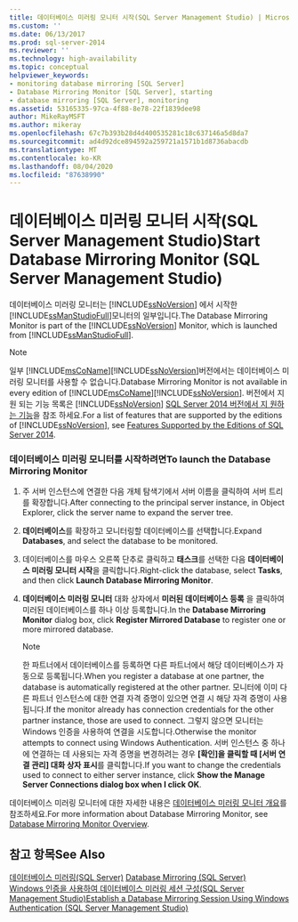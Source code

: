```yaml
---
title: 데이터베이스 미러링 모니터 시작(SQL Server Management Studio) | Microsoft Docs
ms.custom: ''
ms.date: 06/13/2017
ms.prod: sql-server-2014
ms.reviewer: ''
ms.technology: high-availability
ms.topic: conceptual
helpviewer_keywords:
- monitoring database mirroring [SQL Server]
- Database Mirroring Monitor [SQL Server], starting
- database mirroring [SQL Server], monitoring
ms.assetid: 53165335-97ca-4f88-8e78-22f1839dee98
author: MikeRayMSFT
ms.author: mikeray
ms.openlocfilehash: 67c7b393b28d4d400535281c18c637146a5d8da7
ms.sourcegitcommit: ad4d92dce894592a259721a1571b1d8736abacdb
ms.translationtype: MT
ms.contentlocale: ko-KR
ms.lasthandoff: 08/04/2020
ms.locfileid: "87638990"
---
```

# <a name="start-database-mirroring-monitor-sql-server-management-studio"></a><span data-ttu-id="6b272-102">데이터베이스 미러링 모니터 시작(SQL Server Management Studio)</span><span class="sxs-lookup"><span data-stu-id="6b272-102">Start Database Mirroring Monitor (SQL Server Management Studio)</span></span>
  <span data-ttu-id="6b272-103">데이터베이스 미러링 모니터는 [!INCLUDE[ssNoVersion](../../includes/ssnoversion-md.md)] 에서 시작한 [!INCLUDE[ssManStudioFull](../../includes/ssmanstudiofull-md.md)]모니터의 일부입니다.</span><span class="sxs-lookup"><span data-stu-id="6b272-103">The Database Mirroring Monitor is part of the [!INCLUDE[ssNoVersion](../../includes/ssnoversion-md.md)] Monitor, which is launched from [!INCLUDE[ssManStudioFull](../../includes/ssmanstudiofull-md.md)].</span></span>  
  
> [!NOTE]  
>  <span data-ttu-id="6b272-104">일부 [!INCLUDE[msCoName](../../includes/msconame-md.md)][!INCLUDE[ssNoVersion](../../includes/ssnoversion-md.md)]버전에서는 데이터베이스 미러링 모니터를 사용할 수 없습니다.</span><span class="sxs-lookup"><span data-stu-id="6b272-104">Database Mirroring Monitor is not available in every edition of [!INCLUDE[msCoName](../../includes/msconame-md.md)][!INCLUDE[ssNoVersion](../../includes/ssnoversion-md.md)].</span></span> <span data-ttu-id="6b272-105">버전에서 지원 되는 기능 목록은 [!INCLUDE[ssNoVersion](../../includes/ssnoversion-md.md)] [SQL Server 2014 버전에서 지 원하는 기능](../../getting-started/features-supported-by-the-editions-of-sql-server-2014.md)을 참조 하세요.</span><span class="sxs-lookup"><span data-stu-id="6b272-105">For a list of features that are supported by the editions of [!INCLUDE[ssNoVersion](../../includes/ssnoversion-md.md)], see [Features Supported by the Editions of SQL Server 2014](../../getting-started/features-supported-by-the-editions-of-sql-server-2014.md).</span></span>  
  
### <a name="to-launch-the-database-mirroring-monitor"></a><span data-ttu-id="6b272-106">데이터베이스 미러링 모니터를 시작하려면</span><span class="sxs-lookup"><span data-stu-id="6b272-106">To launch the Database Mirroring Monitor</span></span>  
  
1.  <span data-ttu-id="6b272-107">주 서버 인스턴스에 연결한 다음 개체 탐색기에서 서버 이름을 클릭하여 서버 트리를 확장합니다.</span><span class="sxs-lookup"><span data-stu-id="6b272-107">After connecting to the principal server instance, in Object Explorer, click the server name to expand the server tree.</span></span>  
  
2.  <span data-ttu-id="6b272-108">**데이터베이스**를 확장하고 모니터링할 데이터베이스를 선택합니다.</span><span class="sxs-lookup"><span data-stu-id="6b272-108">Expand **Databases**, and select the database to be monitored.</span></span>  
  
3.  <span data-ttu-id="6b272-109">데이터베이스를 마우스 오른쪽 단추로 클릭하고 **태스크**를 선택한 다음 **데이터베이스 미러링 모니터 시작**을 클릭합니다.</span><span class="sxs-lookup"><span data-stu-id="6b272-109">Right-click the database, select **Tasks**, and then click **Launch Database Mirroring Monitor**.</span></span>  
  
4.  <span data-ttu-id="6b272-110">**데이터베이스 미러링 모니터** 대화 상자에서 **미러된 데이터베이스 등록** 을 클릭하여 미러된 데이터베이스를 하나 이상 등록합니다.</span><span class="sxs-lookup"><span data-stu-id="6b272-110">In the **Database Mirroring Monitor** dialog box, click **Register Mirrored Database** to register one or more mirrored database.</span></span>  
  
    > [!NOTE]  
    >  <span data-ttu-id="6b272-111">한 파트너에서 데이터베이스를 등록하면 다른 파트너에서 해당 데이터베이스가 자동으로 등록됩니다.</span><span class="sxs-lookup"><span data-stu-id="6b272-111">When you register a database at one partner, the database is automatically registered at the other partner.</span></span> <span data-ttu-id="6b272-112">모니터에 이미 다른 파트너 인스턴스에 대한 연결 자격 증명이 있으면 연결 시 해당 자격 증명이 사용됩니다.</span><span class="sxs-lookup"><span data-stu-id="6b272-112">If the monitor already has connection credentials for the other partner instance, those are used to connect.</span></span> <span data-ttu-id="6b272-113">그렇지 않으면 모니터는 Windows 인증을 사용하여 연결을 시도합니다.</span><span class="sxs-lookup"><span data-stu-id="6b272-113">Otherwise the monitor attempts to connect using Windows Authentication.</span></span> <span data-ttu-id="6b272-114">서버 인스턴스 중 하나에 연결하는 데 사용되는 자격 증명을 변경하려는 경우 **[확인]을 클릭할 때 [서버 연결 관리] 대화 상자 표시**를 클릭합니다.</span><span class="sxs-lookup"><span data-stu-id="6b272-114">If you want to change the credentials used to connect to either server instance, click **Show the Manage Server Connections dialog box when I click OK**.</span></span>  
  
 <span data-ttu-id="6b272-115">데이터베이스 미러링 모니터에 대한 자세한 내용은 [데이터베이스 미러링 모니터 개요](database-mirroring-monitor-overview.md)를 참조하세요.</span><span class="sxs-lookup"><span data-stu-id="6b272-115">For more information about Database Mirroring Monitor, see [Database Mirroring Monitor Overview](database-mirroring-monitor-overview.md).</span></span>  
  
## <a name="see-also"></a><span data-ttu-id="6b272-116">참고 항목</span><span class="sxs-lookup"><span data-stu-id="6b272-116">See Also</span></span>  
 <span data-ttu-id="6b272-117">[데이터베이스 미러링&#40;SQL Server&#41;](database-mirroring-sql-server.md) </span><span class="sxs-lookup"><span data-stu-id="6b272-117">[Database Mirroring &#40;SQL Server&#41;](database-mirroring-sql-server.md) </span></span>  
 [<span data-ttu-id="6b272-118">Windows 인증을 사용하여 데이터베이스 미러링 세션 구성&#40;SQL Server Management Studio&#41;</span><span class="sxs-lookup"><span data-stu-id="6b272-118">Establish a Database Mirroring Session Using Windows Authentication &#40;SQL Server Management Studio&#41;</span></span>](establish-database-mirroring-session-windows-authentication.md)  
  
  
